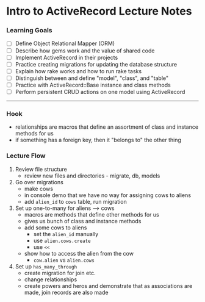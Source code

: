 # Intro to ActiveRecord Lecture Notes

### Learning Goals

* [ ] Define Object Relational Mapper (ORM)
* [ ] Describe how gems work and the value of shared code
* [ ] Implement ActiveRecord in their projects
* [ ] Practice creating migrations for updating the database structure
* [ ] Explain how rake works and how to run rake tasks
* [ ] Distinguish between and define "model", "class", and "table"
* [ ] Practice with ActiveRecord::Base instance and class methods
* [ ] Perform persistent CRUD actions on one model using ActiveRecord

--------------------------

### Hook

* relationships are macros that define an assortment of class and instance methods for us
* if something has a foreign key, then it "belongs to" the other thing


### Lecture Flow

1. Review file structure
    * review new files and directories - migrate, db, models
2. Go over migrations 
    * make cows
    * in console demo that we have no way for assigning cows to aliens
    * add `alien_id` to `cows` table, run migration
3. Set up one-to-many for aliens --> cows
    * macros are methods that define other methods for us 
    * gives us bunch of class and instance methods
    * add some cows to aliens
        * set the `alien_id` manually
        * use `alien.cows.create`
        * use `<<` 
    * show how to access the alien from the cow
        * `cow.alien` vs `alien.cows`
3. Set up `has_many_through`
    * create migration for join etc.
    * change relationships
    * create powers and heros and demonstrate that as associations are made, join records are also made